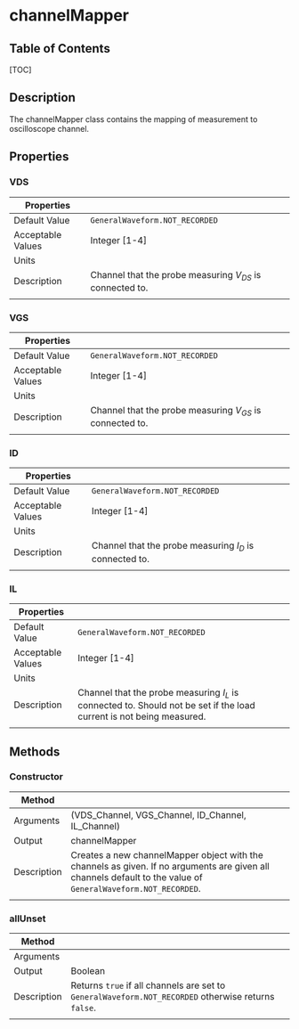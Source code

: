 # channelMapper
## Table of Contents
[TOC]

## Description
The channelMapper class contains the mapping of measurement to oscilloscope channel. 

## Properties
### VDS
| Properties | |
|---------|:--|
| Default Value | `GeneralWaveform.NOT_RECORDED` |
| Acceptable Values | Integer [1-4]|
| Units | |
| Description | Channel that the probe measuring $V_{DS}$ is connected to. |
|||

### VGS
| Properties | |
|---------|:--|
| Default Value | `GeneralWaveform.NOT_RECORDED` |
| Acceptable Values | Integer [1-4] |
| Units | |
| Description | Channel that the probe measuring $V_{GS}$ is connected to. |
|||

### ID
| Properties | |
|---------|:--|
| Default Value | `GeneralWaveform.NOT_RECORDED` |
| Acceptable Values | Integer [1-4] |
| Units | |
| Description | Channel that the probe measuring $I_{D}$ is connected to. |
|||

### IL
| Properties | |
|---------|:--|
| Default Value | `GeneralWaveform.NOT_RECORDED` |
| Acceptable Values | Integer [1-4] |
| Units | |
| Description | Channel that the probe measuring $I_{L}$ is connected to. Should not be set if the load current is not being measured. |
|||

## Methods
### Constructor
| Method | |
|--------|:--|
| Arguments | (VDS_Channel, VGS_Channel, ID_Channel, IL_Channel) |
| Output | channelMapper |
| Description | Creates a new channelMapper object with the channels as given. If no arguments are given all channels default to the value of `GeneralWaveform.NOT_RECORDED`. |
|||

### allUnset
| Method | |
|--------|:--|
| Arguments |  |
| Output | Boolean |
| Description | Returns <code class="prettyprint lang-MATLAB">true</code> if all channels are set to `GeneralWaveform.NOT_RECORDED` otherwise returns <code class="prettyprint lang-MATLAB">false</code>. |
|||